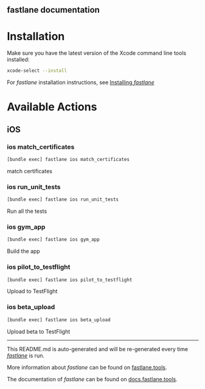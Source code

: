 fastlane documentation
----

# Installation

Make sure you have the latest version of the Xcode command line tools installed:

```sh
xcode-select --install
```

For _fastlane_ installation instructions, see [Installing _fastlane_](https://docs.fastlane.tools/#installing-fastlane)

# Available Actions

## iOS

### ios match_certificates

```sh
[bundle exec] fastlane ios match_certificates
```

match certificates

### ios run_unit_tests

```sh
[bundle exec] fastlane ios run_unit_tests
```

Run all the tests

### ios gym_app

```sh
[bundle exec] fastlane ios gym_app
```

Build the app

### ios pilot_to_testflight

```sh
[bundle exec] fastlane ios pilot_to_testflight
```

Upload to TestFlight

### ios beta_upload

```sh
[bundle exec] fastlane ios beta_upload
```

Upload beta to TestFlight

----

This README.md is auto-generated and will be re-generated every time [_fastlane_](https://fastlane.tools) is run.

More information about _fastlane_ can be found on [fastlane.tools](https://fastlane.tools).

The documentation of _fastlane_ can be found on [docs.fastlane.tools](https://docs.fastlane.tools).
